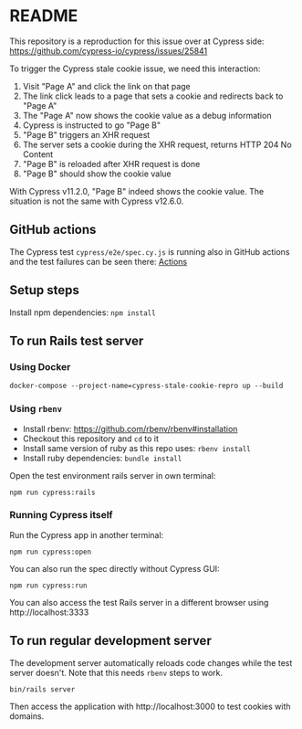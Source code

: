 # README

This repository is a reproduction for this issue over at Cypress side: https://github.com/cypress-io/cypress/issues/25841

To trigger the Cypress stale cookie issue, we need this interaction:

1. Visit "Page A" and click the link on that page
2. The link click leads to a page that sets a cookie and redirects back to "Page A"
3. The "Page A" now shows the cookie value as a debug information
4. Cypress is instructed to go "Page B"
5. "Page B" triggers an XHR request
6. The server sets a cookie during the XHR request, returns HTTP 204 No Content
7. "Page B" is reloaded after XHR request is done
8. "Page B" should show the cookie value

With Cypress v11.2.0, "Page B" indeed shows the cookie value. The situation is not the same with Cypress v12.6.0.

## GitHub actions

The Cypress test `cypress/e2e/spec.cy.js` is running also in GitHub actions and the test failures can be seen there: <a href="../../actions?query=branch%3Amain">Actions</a>

## Setup steps

Install npm dependencies: `npm install`

## To run Rails test server

### Using Docker

```
docker-compose --project-name=cypress-stale-cookie-repro up --build
```

### Using `rbenv`

* Install rbenv: https://github.com/rbenv/rbenv#installation
* Checkout this repository and `cd` to it
* Install same version of ruby as this repo uses: `rbenv install`
* Install ruby dependencies: `bundle install`

Open the test environment rails server in own terminal:

```
npm run cypress:rails
```

### Running Cypress itself

Run the Cypress app in another terminal:

```
npm run cypress:open
```

You can also run the spec directly without Cypress GUI:

```
npm run cypress:run
```

You can also access the test Rails server in a different browser using http://localhost:3333


## To run regular development server

The development server automatically reloads code changes while the test server doesn't. Note that this needs `rbenv` steps to work.

```
bin/rails server
```

Then access the application with http://localhost:3000 to test cookies with domains.
